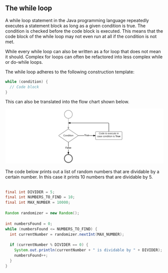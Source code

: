 ## The while loop

A while loop statement in the Java programming language repeatedly executes a statement block as long as a given condition is true. The condition is checked before the code block is executed. This means that the code block of the while loop may not even run at all if the condition is not met.

While every while loop can also be written as a for loop that does not mean it should. Complex for loops can often be refactored into less complex while or do-while loops.

The while loop adheres to the following construction template:

```java
while (condition) {
  // Code block
}
```

This can also be translated into the flow chart shown below.

![Flow Chart of a While Loop](img/flowchart_while.png)

The code below prints out a list of random numbers that are dividable by a certain number. In this case it prints 10 numbers that are dividable by 5.

```java

final int DIVIDER = 5;
final int NUMBERS_TO_FIND = 10;
final int MAX_NUMBER = 10000;

Random randomizer = new Random();

int numbersFound = 0;
while (numbersFound <= NUMBERS_TO_FIND) {
  int currentNumber = randomizer.nextInt(MAX_NUMBER);

  if (currentNumber % DIVIDER == 0) {
    System.out.println(currentNumber + " is dividable by " + DIVIDER);
    numbersFound++;
  }
}
```

